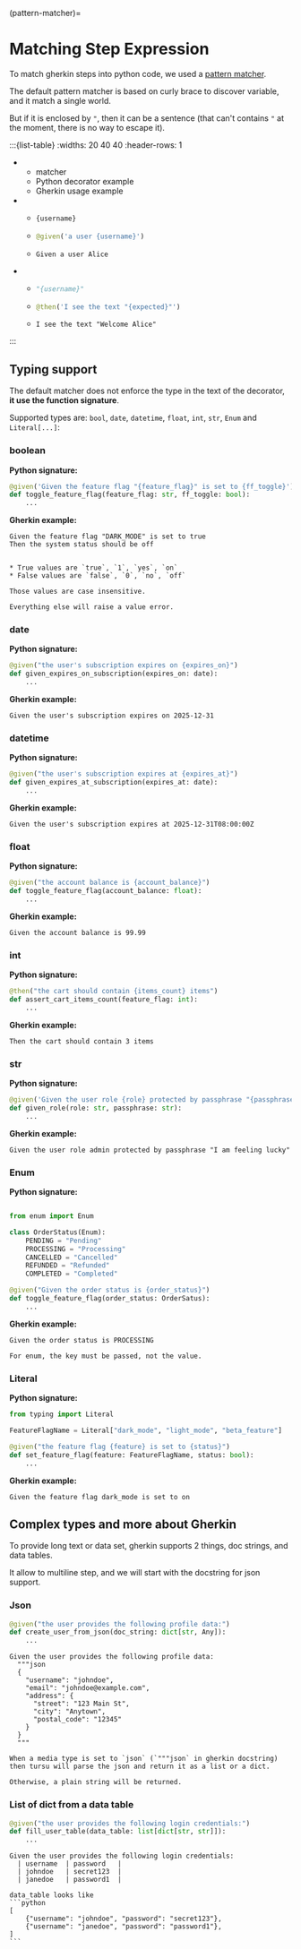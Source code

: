 (pattern-matcher)=
# Matching Step Expression

To match gherkin steps into python code, we used a [pattern matcher](#tursu.pattern_matcher).

The default pattern matcher is based on curly brace to discover variable,
and it match a single world.

But if it is enclosed by `"`, then it can be a sentence (that can't contains `"`
at the moment, there is no way to escape it).

:::{list-table}
:widths: 20 40 40
:header-rows: 1

- - matcher
  - Python decorator example
  - Gherkin usage example
- - ```python
    {username}
    ```
  - ```python
    @given('a user {username}')
    ```
  - ```Gherkin
    Given a user Alice
    ```
- - ```python
    "{username}"
    ```
  - ```python
    @then('I see the text "{expected}"')
    ```
  - ```Gherkin
    I see the text "Welcome Alice"
    ```
:::

## Typing support

The default matcher does not enforce the type in the text of the decorator,
**it use the function signature**.

Supported types are: `bool`, `date`, `datetime`, `float`, `int`, `str`, `Enum` and `Literal[...]`:

### boolean

**Python signature:**

```python
@given('Given the feature flag "{feature_flag}" is set to {ff_toggle}')
def toggle_feature_flag(feature_flag: str, ff_toggle: bool):
    ...
```

**Gherkin example:**

```Gherkin
Given the feature flag "DARK_MODE" is set to true
Then the system status should be off
```

```{note}

* True values are `true`, `1`, `yes`, `on`
* False values are `false`, `0`, `no`, `off`

Those values are case insensitive.

Everything else will raise a value error.
```

### date

**Python signature:**

```python
@given("the user's subscription expires on {expires_on}")
def given_expires_on_subscription(expires_on: date):
    ...
```

**Gherkin example:**

```Gherkin
Given the user's subscription expires on 2025-12-31
```

### datetime

**Python signature:**

```python
@given("the user's subscription expires at {expires_at}")
def given_expires_at_subscription(expires_at: date):
    ...
```

**Gherkin example:**

```Gherkin
Given the user's subscription expires at 2025-12-31T08:00:00Z
```

### float

**Python signature:**

```python
@given("the account balance is {account_balance}")
def toggle_feature_flag(account_balance: float):
    ...
```

**Gherkin example:**

```Gherkin
Given the account balance is 99.99
```

### int

**Python signature:**

```python
@then("the cart should contain {items_count} items")
def assert_cart_items_count(feature_flag: int):
    ...
```

**Gherkin example:**

```Gherkin
Then the cart should contain 3 items
```

### str

**Python signature:**

```python
@given('Given the user role {role} protected by passphrase "{passphrase}"')
def given_role(role: str, passphrase: str):
    ...
```

**Gherkin example:**

```Gherkin
Given the user role admin protected by passphrase "I am feeling lucky"
```

### Enum

**Python signature:**

```python

from enum import Enum

class OrderStatus(Enum):
    PENDING = "Pending"
    PROCESSING = "Processing"
    CANCELLED = "Cancelled"
    REFUNDED = "Refunded"
    COMPLETED = "Completed"

@given("Given the order status is {order_status}")
def toggle_feature_flag(order_status: OrderSatus):
    ...
```

**Gherkin example:**

```Gherkin
Given the order status is PROCESSING
```

```{note}
For enum, the key must be passed, not the value.
```

### Literal

**Python signature:**

```python
from typing import Literal

FeatureFlagName = Literal["dark_mode", "light_mode", "beta_feature"]

@given("the feature flag {feature} is set to {status}")
def set_feature_flag(feature: FeatureFlagName, status: bool):
    ...
```

**Gherkin example:**

```Gherkin
Given the feature flag dark_mode is set to on
```

## Complex types and more about Gherkin

To provide long text or data set, gherkin supports 2 things, doc strings,
and data tables.

It allow to multiline step, and we will start with the docstring for
json support.

### Json

```python
@given("the user provides the following profile data:")
def create_user_from_json(doc_string: dict[str, Any]):
    ...
```

```Gherkin
Given the user provides the following profile data:
  """json
  {
    "username": "johndoe",
    "email": "johndoe@example.com",
    "address": {
      "street": "123 Main St",
      "city": "Anytown",
      "postal_code": "12345"
    }
  }
  """
```

```{note}
When a media type is set to `json` (`"""json` in gherkin docstring)
then tursu will parse the json and return it as a list or a dict.

Otherwise, a plain string will be returned.
```

### List of dict from a data table

```python
@given("the user provides the following login credentials:")
def fill_user_table(data_table: list[dict[str, str]]):
    ...
```

```Gherkin
Given the user provides the following login credentials:
  | username  | password   |
  | johndoe   | secret123  |
  | janedoe   | password1  |
```

````{note}
data_table looks like
```python
[
    {"username": "johndoe", "password": "secret123"},
    {"username": "janedoe", "password": "password1"},
]
```
````
